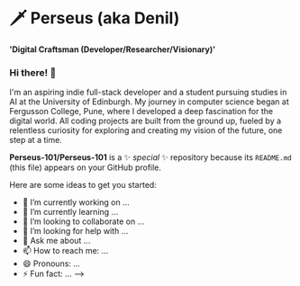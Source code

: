 # 🗡️ Perseus (aka Denil)

**'Digital Craftsman (Developer/Researcher/Visionary)'**

### Hi there! 👋

I'm an aspiring indie full-stack developer and a student pursuing studies in AI at the University of Edinburgh. My journey in computer science began at Fergusson College, Pune, where I developed a deep fascination for the digital world. All coding projects are built from the ground up, fueled by a relentless curiosity for exploring and creating my vision of the future, one step at a time.


**Perseus-101/Perseus-101** is a ✨ _special_ ✨ repository because its `README.md` (this file) appears on your GitHub profile.

Here are some ideas to get you started:

- 🔭 I’m currently working on ...
- 🌱 I’m currently learning ...
- 👯 I’m looking to collaborate on ...
- 🤔 I’m looking for help with ...
- 💬 Ask me about ...
- 📫 How to reach me: ...
- 😄 Pronouns: ...
- ⚡ Fun fact: ...
-->
